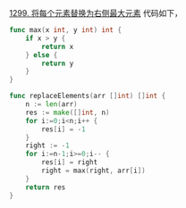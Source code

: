 [1299. 将每个元素替换为右侧最大元素](https://leetcode.cn/problems/replace-elements-with-greatest-element-on-right-side/description/)
代码如下，
```go
func max(x int, y int) int {
    if x > y {
        return x 
    } else {
        return y
    }
}

func replaceElements(arr []int) []int {
    n := len(arr)
    res := make([]int, n)
    for i:=0;i<n;i++ {
        res[i] = -1
    }
    right := -1
    for i:=n-1;i>=0;i-- {
        res[i] = right 
        right = max(right, arr[i])
    }
    return res 
}
```